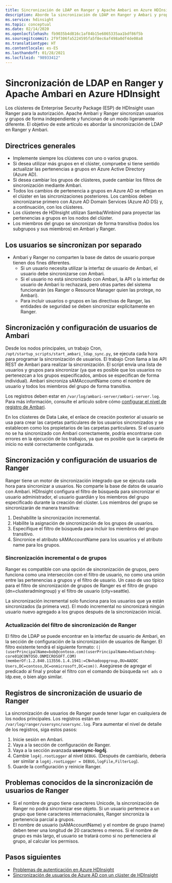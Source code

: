 ```yaml
---
title: Sincronización de LDAP en Ranger y Apache Ambari en Azure HDInsight
description: Aborde la sincronización de LDAP en Ranger y Ambari y proporcione directrices generales.
ms.service: hdinsight
ms.topic: conceptual
ms.date: 02/14/2020
ms.openlocfilehash: fb9035b4d816c1af84b15e6865335aa1bdf86f5b
ms.sourcegitcommit: 2f9f306fa5224595fa5f8ec6af498a0df4de08a8
ms.translationtype: HT
ms.contentlocale: es-ES
ms.lasthandoff: 01/28/2021
ms.locfileid: "98933412"
---
```

# <a name="ldap-sync-in-ranger-and-apache-ambari-in-azure-hdinsight"></a>Sincronización de LDAP en Ranger y Apache Ambari en Azure HDInsight

Los clústeres de Enterprise Security Package (ESP) de HDInsight usan Ranger para la autorización. Apache Ambari y Ranger sincronizan usuarios y grupos de forma independiente y funcionan de un modo ligeramente diferente. El objetivo de este artículo es abordar la sincronización de LDAP en Ranger y Ambari.

## <a name="general-guidelines"></a>Directrices generales

* Implemente siempre los clústeres con uno o varios grupos.
* Si desea utilizar más grupos en el clúster, compruebe si tiene sentido actualizar las pertenencias a grupos en Azure Active Directory (Azure AD).
* Si desea cambiar los grupos de clústeres, puede cambiar los filtros de sincronización mediante Ambari.
* Todos los cambios de pertenencia a grupos en Azure AD se reflejan en el clúster en las sincronizaciones posteriores. Los cambios deben sincronizarse primero con Azure AD Domain Services (Azure AD DS) y, a continuación, con los clústeres.
* Los clústeres de HDInsight utilizan Samba/Winbind para proyectar las pertenencias a grupos en los nodos del clúster.
* Los miembros del grupo se sincronizan de forma transitiva (todos los subgrupos y sus miembros) en Ambari y Ranger. 

## <a name="users-are-synced-separately"></a>Los usuarios se sincronizan por separado

 * Ambari y Ranger no comparten la base de datos de usuario porque tienen dos fines diferentes. 
   * Si un usuario necesita utilizar la interfaz de usuario de Ambari, el usuario debe sincronizarse con Ambari. 
   * Si el usuario no está sincronizado con Ambari, la API o la interfaz de usuario de Ambari lo rechazará, pero otras partes del sistema funcionarán (es Ranger o Resource Manager quien las protege, no Ambari).
   * Para incluir usuarios o grupos en las directivas de Ranger, las entidades de seguridad se deben sincronizar explícitamente en Ranger.

## <a name="ambari-user-sync-and-configuration"></a>Sincronización y configuración de usuarios de Ambari

Desde los nodos principales, un trabajo Cron, `/opt/startup_scripts/start_ambari_ldap_sync.py`, se ejecuta cada hora para programar la sincronización de usuarios. El trabajo Cron llama a las API REST de Ambari para realizar la sincronización. El script envía una lista de usuarios y grupos para sincronizar (ya que es posible que los usuarios no pertenezcan a los grupos especificados, ambos se especifican de forma individual). Ambari sincroniza sAMAccountName como el nombre de usuario y todos los miembros del grupo de forma transitiva.

Los registros deben estar en `/var/log/ambari-server/ambari-server.log`. Para más información, consulte el artículo sobre cómo [configurar el nivel de registro de Ambari](https://docs.cloudera.com/HDPDocuments/Ambari-latest/administering-ambari/content/amb_configure_ambari_logging_level.html).

En los clústeres de Data Lake, el enlace de creación posterior al usuario se usa para crear las carpetas particulares de los usuarios sincronizados y se establecen como los propietarios de las carpetas particulares. Si el usuario no se ha sincronizado con Ambari correctamente, podría encontrarse con errores en la ejecución de los trabajos, ya que es posible que la carpeta de inicio no esté correctamente configurada.

## <a name="ranger-user-sync-and-configuration"></a>Sincronización y configuración de usuarios de Ranger

Ranger tiene un motor de sincronización integrado que se ejecuta cada hora para sincronizar a usuarios. No comparte la base de datos de usuario con Ambari. HDInsight configura el filtro de búsqueda para sincronizar el usuario administrador, el usuario guardián y los miembros del grupo especificado durante la creación del clúster. Los miembros del grupo se sincronizarán de manera transitiva:

1. Deshabilite la sincronización incremental.
1. Habilite la asignación de sincronización de los grupos de usuarios.
1. Especifique el filtro de búsqueda para incluir los miembros del grupo transitivo.
1. Sincronice el atributo sAMAccountName para los usuarios y el atributo name para los grupos.

### <a name="group-or-incremental-sync"></a>Sincronización incremental o de grupos

Ranger es compatible con una opción de sincronización de grupos, pero funciona como una intersección con el filtro de usuario, no como una unión entre las pertenencias a grupos y el filtro de usuario. Un caso de uso típico para el filtro de sincronización de grupos de Ranger es el filtro de grupo (dn=clusteradmingroup) y el filtro de usuario (city=seattle).

La sincronización incremental solo funciona para los usuarios que ya están sincronizados (la primera vez). El modo incremental no sincronizará ningún usuario nuevo agregado a los grupos después de la sincronización inicial.

### <a name="update-ranger-sync-filter"></a>Actualización del filtro de sincronización de Ranger

El filtro de LDAP se puede encontrar en la interfaz de usuario de Ambari, en la sección de configuración de la sincronización de usuarios de Ranger. El filtro existente tendrá el siguiente formato: `(|(userPrincipalName=bob@contoso.com)(userPrincipalName=hdiwatchdog-core01@CONTOSO.ONMICROSOFT.COM)(memberOf:1.2.840.113556.1.4.1941:=CN=hadoopgroup,OU=AADDC Users,DC=contoso,DC=onmicrosoft,DC=com))`. Asegúrese de agregar el predicado al final y probar el filtro con el comando de búsqueda `net ads` o ldp.exe, o bien algo similar.

## <a name="ranger-user-sync-logs"></a>Registros de sincronización de usuario de Ranger

La sincronización de usuarios de Ranger puede tener lugar en cualquiera de los nodos principales. Los registros están en `/var/log/ranger/usersync/usersync.log`. Para aumentar el nivel de detalle de los registros, siga estos pasos:

1. Inicie sesión en Ambari.
1. Vaya a la sección de configuración de Ranger.
1. Vaya a la sección avanzada **usersync-log4j**.
1. Cambie `log4j.rootLogger` al nivel `DEBUG`. (Después de cambiarlo, debería ser similar a `log4j.rootLogger = DEBUG,logFile,FilterLog`).
1. Guarde la configuración y reinicie Ranger.

## <a name="known-issues-with-ranger-user-sync"></a>Problemas conocidos de la sincronización de usuarios de Ranger
* Si el nombre de grupo tiene caracteres Unicode, la sincronización de Ranger no podrá sincronizar ese objeto. Si un usuario pertenece a un grupo que tiene caracteres internacionales, Ranger sincroniza la pertenencia parcial a grupos.
* El nombre de usuario (sAMAccountName) y el nombre de grupo (name) deben tener una longitud de 20 caracteres o menos. Si el nombre de grupo es más largo, el usuario se tratará como si no perteneciera al grupo, al calcular los permisos.

## <a name="next-steps"></a>Pasos siguientes

* [Problemas de autenticación en Azure HDInsight](./domain-joined-authentication-issues.md)
* [Sincronización de usuarios de Azure AD con un clúster de HDInsight](../hdinsight-sync-aad-users-to-cluster.md)
